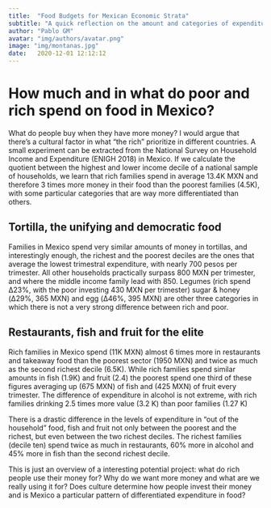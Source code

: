 ```yaml
---
title:  "Food Budgets for Mexican Economic Strata"
subtitle: "A quick reflection on the amount and categories of expenditure by social sectors"
author: "Pablo GM"
avatar: "img/authors/avatar.png"
image: "img/montanas.jpg"
date:   2020-12-01 12:12:12
---
```


# How much and in what do poor and rich spend on food in Mexico?

What do people buy when they have more money? I would argue that there’s a cultural factor in what “the rich” prioritize in different countries. A small experiment can be extracted from the National Survey on Household Income and Expenditure (ENIGH 2018) in Mexico. If we calculate the quotient between the highest and lower income decile of a national sample of households, we learn that rich families spend in average 13.4K MXN and therefore 3 times more money in their food than the poorest families (4.5K), with some particular categories that are way more differentiated than others.

## Tortilla, the unifying and democratic food

Families in Mexico spend very similar amounts of money in tortillas, and interestingly enough, the richest and the poorest deciles are the ones that average the lowest trimestral expenditure, with nearly 700 pesos per trimester. All other households practically surpass 800 MXN per trimester, and where the middle income family lead with 850. Legumes (rich spend Δ23%, with the poor investing 430 MXN per trimester) sugar & honey (Δ29%, 365 MXN) and egg (Δ46%, 395 MXN) are other three categories in which there is not a very strong difference between rich and poor. 

## Restaurants, fish and fruit for the elite

Rich families in Mexico spend (11K MXN) almost 6 times more in restaurants and takeaway food than the poorest sector (1950 MXN) and twice as much as the second richest decile (6.5K). While rich families spend similar amounts in fish (1.9K) and fruit (2.4) the poorest spend one third of these figures averaging up (675 MXN) of fish and (425 MXN) of fruit every trimester. The difference of expenditure in alcohol is not extreme, with rich families drinking 2.5 times more value (3.2 K) than poor families (1.27 K) 

There is a drastic difference in the levels of expenditure in “out of the household” food, fish and fruit not only between the poorest and the richest, but even between the two richest deciles. The richest families (decile ten) spend twice as much in restaurants, 60% more in alcohol and 45% more in fish than the second richest decile.

This is just an overview of a interesting potential project: what do rich people use their money for? Why do we want more money and what are we really using it for? Does culture determine how people invest their money and is Mexico a particular pattern of differentiated expenditure in food?


